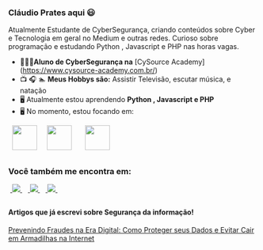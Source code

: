 ### Cláudio Prates aqui 😃
Atualmente Estudante de CyberSegurança, criando conteúdos sobre Cyber e Tecnologia em geral no Medium e outras redes. Curioso sobre programação e estudando Python , Javascript e PHP nas horas vagas.

- 👨🏻‍💻**Aluno de CyberSegurança na**  [CySource Academy] (https://www.cysource-academy.com.br/)
- 📺 🎧 🏊 **Meus Hobbys são:** Assistir Televisão, escutar música, e natação
- 🖥️ Atualmente estou aprendendo **Python , Javascript e PHP**
- 🖥️ No momento, estou focando em:

<div style="display: inline">
 <div style="display: inline">
  &nbsp;&nbsp;<img width='50' height='50' src="https://cdn.jsdelivr.net/gh/devicons/devicon/icons/python/python-original.svg" />&nbsp;&nbsp;
  &nbsp;&nbsp;<img  width='50' height='50' src="https://cdn.jsdelivr.net/gh/devicons/devicon/icons/javascript/javascript-original.svg" />
         &nbsp;&nbsp;&nbsp;
  &nbsp;&nbsp;<img width='50' height='50' src="https://cdn.jsdelivr.net/gh/devicons/devicon/icons/php/php-original.svg" />
   &nbsp;&nbsp;
</div> 
          
</div> 

##

### Você também me encontra em:

&nbsp;<a href="https://www.linkedin.com/in/claudiocesarpratesjuniorpcdadm">
<img src="https://img.shields.io/badge/linkedin-%230077B5.svg?style=for-the-badge&logo=linkedin&logoColor=white">
</a>&nbsp;
&nbsp;<a href="https://www.instagram.com/claudiocesarpratesjunior/">
<img src="https://img.shields.io/badge/Instagram-%23E4405F.svg?style=for-the-badge&logo=Instagram&logoColor=white">
</a>&nbsp;
&nbsp;<a href="https://www.instagram.com/claudiocesarpratesjunior/">
<img src="https://img.shields.io/badge/Medium-12100E?style=for-the-badge&logo=medium&logoColor=white">
</a>&nbsp;

##

#### Artigos que já escrevi sobre Segurança da informação!


<a href="https://medium.com/p/75bd8115c494/edit">
   Prevenindo Fraudes na Era Digital: Como Proteger seus Dados e Evitar Cair em Armadilhas na Internet
  </a>
